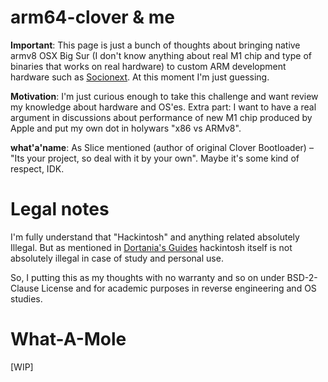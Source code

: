 # arm64-clover & me
__Important__: This page is just a bunch of thoughts about bringing native armv8 OSX Big Sur (I don't know anything about real M1 chip and type of binaries that works on real hardware) to custom ARM development hardware such as [Socionext](https://www.96boards.org/product/developerbox/). At this moment I'm just guessing.

__Motivation__: I'm just curious enough to take this challenge and want review my knowledge about hardware and OS'es. Extra part: I want to have a real argument in discussions about performance of new M1 chip produced by Apple and put my own dot in holywars "x86 vs ARMv8".

__what'a'name__: As Slice mentioned (author of original Clover Bootloader) – "Its your project, so deal with it by your own". Maybe it's some kind of respect, IDK.

# Legal notes
I'm fully understand that "Hackintosh" and anything related absolutely Illegal. But as mentioned in [Dortania's Guides](https://dortania.github.io/OpenCore-Install-Guide/why-oc.html#legality-of-hackintoshing) hackintosh itself is not absolutely illegal in case of study and personal use.

So, I putting this as my thoughts with no warranty and so on under BSD-2-Clause License and for academic purposes in reverse engineering and OS studies.

# What-A-Mole
[WIP]
